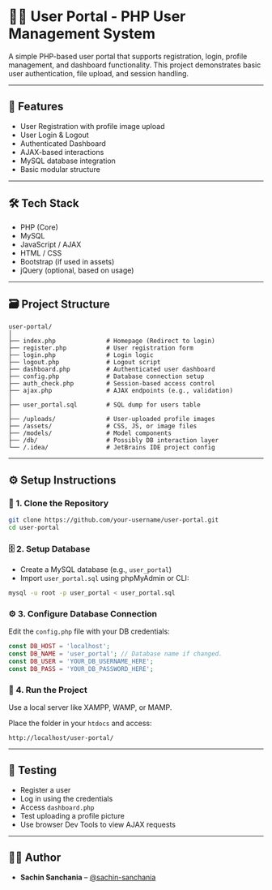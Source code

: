 # 🧑‍💼 User Portal - PHP User Management System

A simple PHP-based user portal that supports registration, login, profile management, and dashboard functionality. This project demonstrates basic user authentication, file upload, and session handling.

---

## 🚀 Features

- User Registration with profile image upload
- User Login & Logout
- Authenticated Dashboard
- AJAX-based interactions
- MySQL database integration
- Basic modular structure

---

## 🛠️ Tech Stack

- PHP (Core)
- MySQL
- JavaScript / AJAX
- HTML / CSS
- Bootstrap (if used in assets)
- jQuery (optional, based on usage)

---

## 🗃️ Project Structure

```
user-portal/
│
├── index.php              # Homepage (Redirect to login)
├── register.php           # User registration form
├── login.php              # Login logic
├── logout.php             # Logout script
├── dashboard.php          # Authenticated user dashboard
├── config.php             # Database connection setup
├── auth_check.php         # Session-based access control
├── ajax.php               # AJAX endpoints (e.g., validation)
│
├── user_portal.sql        # SQL dump for users table
│
├── /uploads/              # User-uploaded profile images
├── /assets/               # CSS, JS, or image files
├── /models/               # Model components
├── /db/                   # Possibly DB interaction layer
└── /.idea/                # JetBrains IDE project config
```

---

## ⚙️ Setup Instructions

### 🔧 1. Clone the Repository

```bash
git clone https://github.com/your-username/user-portal.git
cd user-portal
```

### 🗄️ 2. Setup Database

- Create a MySQL database (e.g., `user_portal`)
- Import `user_portal.sql` using phpMyAdmin or CLI:
```bash
mysql -u root -p user_portal < user_portal.sql
```

### ⚙️ 3. Configure Database Connection

Edit the `config.php` file with your DB credentials:

```php
const DB_HOST = 'localhost';
const DB_NAME = 'user_portal'; // Database name if changed.
const DB_USER = 'YOUR_DB_USERNAME_HERE';
const DB_PASS = 'YOUR_DB_PASSWORD_HERE';
```

### 🚀 4. Run the Project

Use a local server like XAMPP, WAMP, or MAMP.

Place the folder in your `htdocs` and access:
```
http://localhost/user-portal/
```

---

## 🧪 Testing

- Register a user
- Log in using the credentials
- Access `dashboard.php`
- Test uploading a profile picture
- Use browser Dev Tools to view AJAX requests

---

## 👨‍💻 Author

- **Sachin Sanchania** – [@sachin-sanchania](https://github.com/sachin-sanchania)
